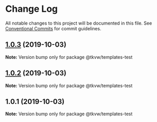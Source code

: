 # Change Log

All notable changes to this project will be documented in this file.
See [Conventional Commits](https://conventionalcommits.org) for commit guidelines.

## [1.0.3](https://github.com/tkvw/templates/compare/v1.0.2...v1.0.3) (2019-10-03)

**Note:** Version bump only for package @tkvw/templates-test





## [1.0.2](https://github.com/tkvw/templates/compare/v1.0.1...v1.0.2) (2019-10-03)

**Note:** Version bump only for package @tkvw/templates-test





## 1.0.1 (2019-10-03)

**Note:** Version bump only for package @tkvw/templates-test
